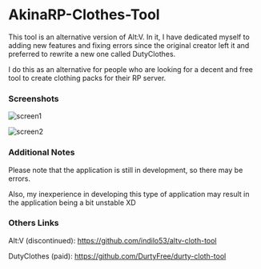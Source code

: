 # AkinaRP-Clothes-Tool

This tool is an alternative version of Alt:V. In it, I have dedicated myself to adding new features and fixing errors since the original creator left it and preferred to rewrite a new one called DutyClothes.

I do this as an alternative for people who are looking for a decent and free tool to create clothing packs for their RP server.

### Screenshots

![screen1](https://github.com/TMMarkus/Akina-RP-Tool/blob/main/screenshots/screen1.jpg?raw=true)

![screen2](https://github.com/TMMarkus/Akina-RP-Tool/blob/main/screenshots/screen2.jpg?raw=true)

### Additional Notes

Please note that the application is still in development, so there may be errors.

Also, my inexperience in developing this type of application may result in the application being a bit unstable XD

### Others Links

Alt:V (discontinued): https://github.com/indilo53/altv-cloth-tool

DutyClothes (paid): https://github.com/DurtyFree/durty-cloth-tool
